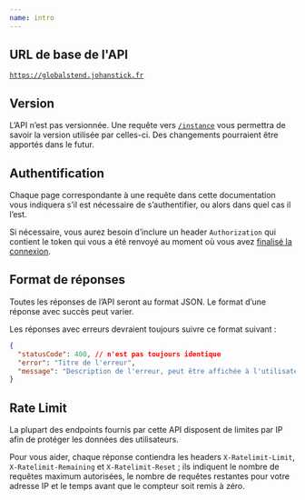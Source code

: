 ```yaml
---
name: intro
---
```


## URL de base de l'API

[`https://globalstend.johanstick.fr`](https://globalstend.johanstick.fr)

## Version

L’API n’est pas versionnée. Une requête vers [`/instance`](https://globalstend.johanstick.fr/instance) vous permettra de savoir la version utilisée par celles-ci. Des changements pourraient être apportés dans le futur.

## Authentification

Chaque page correspondante à une requête dans cette documentation vous indiquera s’il est nécessaire de s’authentifier, ou alors dans quel cas il l’est.

Si nécessaire, vous aurez besoin d’inclure un header `Authorization` qui contient le token qui vous a été renvoyé au moment où vous avez [finalisé la connexion](/global-server/endpoints/auth/checkcode).

## Format de réponses

Toutes les réponses de l’API seront au format JSON. Le format d’une réponse avec succès peut varier.

Les réponses avec erreurs devraient toujours suivre ce format suivant :
```json
{
  "statusCode": 400, // n'est pas toujours identique
  "error": "Titre de l'erreur",
  "message": "Description de l'erreur, peut être affichée à l'utilisateur de manière comphréensible"
}
```

## Rate Limit

La plupart des endpoints fournis par cette API disposent de limites par IP afin de protéger les données des utilisateurs.

Pour vous aider, chaque réponse contiendra les headers `X-Ratelimit-Limit`, `X-Ratelimit-Remaining` et `X-Ratelimit-Reset` ; ils indiquent le nombre de requêtes maximum autorisées, le nombre de requêtes restantes pour votre adresse IP et le temps avant que le compteur soit remis à zéro.
